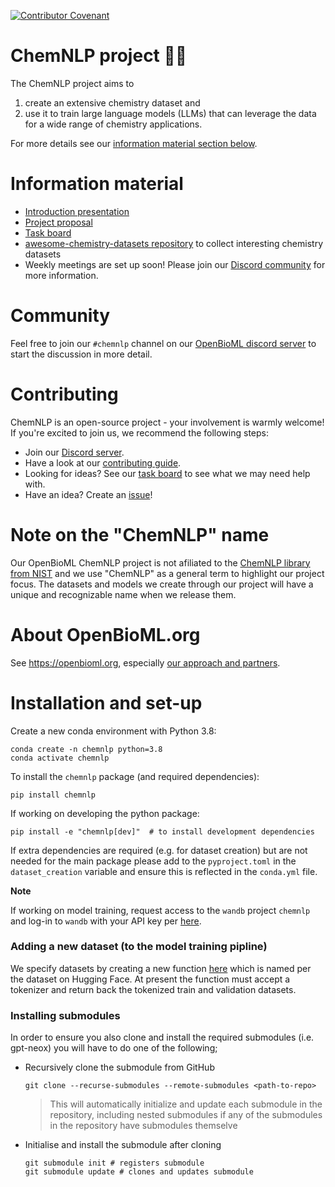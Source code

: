 [![Contributor Covenant](https://img.shields.io/badge/Contributor%20Covenant-2.1-4baaaa.svg)](code_of_conduct.md)

# ChemNLP project 🧪🚀
The ChemNLP project aims to
1) create an extensive chemistry dataset and
1) use it to train large language models (LLMs) that can leverage the data for a wide range of chemistry applications.

For more details see our [information material section below](#information-material).


# Information material
* [Introduction presentation](https://docs.google.com/presentation/d/1JkAKJveYsNGtAWoaksU8ykTdrC0aX3FshiFJ13SU6o8/edit?usp=sharing)
* [Project proposal](https://docs.google.com/document/d/1C44EKSJRojm39P2CaxnEq-0FGwDRaknKxJ8lZI6xr5M/edit?usp=sharing)
* [Task board](https://github.com/orgs/OpenBioML/projects/5/views/1)
* [awesome-chemistry-datasets repository](https://github.com/kjappelbaum/awesome-chemistry-datasets) to collect interesting chemistry datasets
* Weekly meetings are set up soon! Please join our [Discord community](#community) for more information.


# Community
Feel free to join our `#chemnlp` channel on our [OpenBioML discord server](https://discord.com/invite/GgDBFP8ZEt) to start the discussion in more detail.


# Contributing
ChemNLP is an open-source project - your involvement is warmly welcome! If you're excited to join us, we recommend the following steps:
* Join our [Discord server](#community).
* Have a look at our [contributing guide](https://github.com/OpenBioML/chemnlp/blob/main/CONTRIBUTING.md).
* Looking for ideas? See our [task board](https://github.com/orgs/OpenBioML/projects/5/views/1) to see what we may need help with.
* Have an idea? Create an [issue](https://github.com/OpenBioML/chemnlp/issues)!


# Note on the "ChemNLP" name
Our OpenBioML ChemNLP project is not afiliated to the [ChemNLP library from NIST](https://arxiv.org/abs/2209.08203) and we use "ChemNLP" as a general term to highlight our project focus. The datasets and models we create through our project will have a unique and recognizable name when we release them.


# About OpenBioML.org
See https://openbioml.org, especially [our approach and partners](https://openbioml.org/approach-and-partners.html).

# Installation and set-up
Create a new conda environment with Python 3.8:
```
conda create -n chemnlp python=3.8
conda activate chemnlp
```
To install the `chemnlp` package (and required dependencies):

```
pip install chemnlp
```

If working on developing the python package:
```
pip install -e "chemnlp[dev]"  # to install development dependencies
```

If extra dependencies are required (e.g. for dataset creation) but are not needed for the main package please add to the `pyproject.toml` in the `dataset_creation` variable and ensure this is reflected in the `conda.yml` file.

**Note**

If working on model training, request access to the `wandb` project `chemnlp`
and log-in to `wandb` with your API key per [here](https://docs.wandb.ai/quickstart).

### Adding a new dataset (to the model training pipline)

We specify datasets by creating a new function [here](src/chemnlp/data/hf_datasets.py) which is named per the dataset on Hugging Face. At present the function must accept a tokenizer and return back the tokenized train and validation datasets.

### Installing submodules

In order to ensure you also clone and install the required submodules (i.e. gpt-neox) you will have to do one of the following;

- Recursively clone the submodule from GitHub

  ```
  git clone --recurse-submodules --remote-submodules <path-to-repo>
  ```

  > This will automatically initialize and update each submodule in the repository, including nested submodules if any of the submodules in the repository have submodules themselve

- Initialise and install the submodule after cloning

  ```
  git submodule init # registers submodule
  git submodule update # clones and updates submodule
  ```

